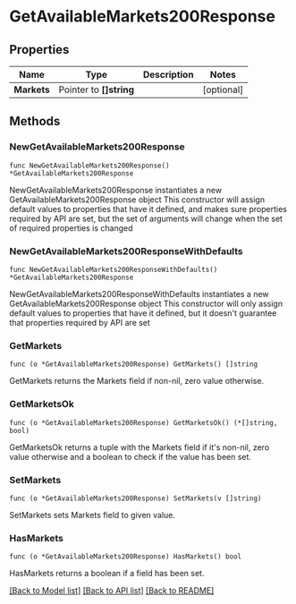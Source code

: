 # GetAvailableMarkets200Response

## Properties

Name | Type | Description | Notes
------------ | ------------- | ------------- | -------------
**Markets** | Pointer to **[]string** |  | [optional] 

## Methods

### NewGetAvailableMarkets200Response

`func NewGetAvailableMarkets200Response() *GetAvailableMarkets200Response`

NewGetAvailableMarkets200Response instantiates a new GetAvailableMarkets200Response object
This constructor will assign default values to properties that have it defined,
and makes sure properties required by API are set, but the set of arguments
will change when the set of required properties is changed

### NewGetAvailableMarkets200ResponseWithDefaults

`func NewGetAvailableMarkets200ResponseWithDefaults() *GetAvailableMarkets200Response`

NewGetAvailableMarkets200ResponseWithDefaults instantiates a new GetAvailableMarkets200Response object
This constructor will only assign default values to properties that have it defined,
but it doesn't guarantee that properties required by API are set

### GetMarkets

`func (o *GetAvailableMarkets200Response) GetMarkets() []string`

GetMarkets returns the Markets field if non-nil, zero value otherwise.

### GetMarketsOk

`func (o *GetAvailableMarkets200Response) GetMarketsOk() (*[]string, bool)`

GetMarketsOk returns a tuple with the Markets field if it's non-nil, zero value otherwise
and a boolean to check if the value has been set.

### SetMarkets

`func (o *GetAvailableMarkets200Response) SetMarkets(v []string)`

SetMarkets sets Markets field to given value.

### HasMarkets

`func (o *GetAvailableMarkets200Response) HasMarkets() bool`

HasMarkets returns a boolean if a field has been set.


[[Back to Model list]](../README.md#documentation-for-models) [[Back to API list]](../README.md#documentation-for-api-endpoints) [[Back to README]](../README.md)


